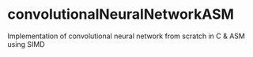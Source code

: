 # convolutionalNeuralNetworkASM
Implementation of convolutional neural network from scratch in C &amp; ASM using SIMD
